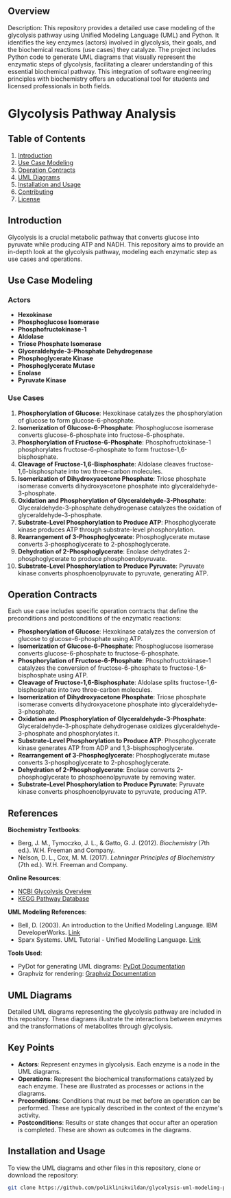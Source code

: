 
## Overview

Description:
This repository provides a detailed use case modeling of the glycolysis pathway using Unified Modeling Language (UML) and Python. It identifies the key enzymes (actors) involved in glycolysis, their goals, and the biochemical reactions (use cases) they catalyze. The project includes Python code to generate UML diagrams that visually represent the enzymatic steps of glycolysis, facilitating a clearer understanding of this essential biochemical pathway. This integration of software engineering principles with biochemistry offers an educational tool for students and licensed professionals in both fields.
# Glycolysis Pathway Analysis

## Table of Contents

1. [Introduction](#introduction)
2. [Use Case Modeling](#use-case-modeling)
3. [Operation Contracts](#operation-contracts)
4. [UML Diagrams](#uml-diagrams)
5. [Installation and Usage](#installation-and-usage)
6. [Contributing](#contributing)
7. [License](#license)

## Introduction

Glycolysis is a crucial metabolic pathway that converts glucose into pyruvate while producing ATP and NADH. This repository aims to provide an in-depth look at the glycolysis pathway, modeling each enzymatic step as use cases and operations.

## Use Case Modeling

### Actors

- **Hexokinase**
- **Phosphoglucose Isomerase**
- **Phosphofructokinase-1**
- **Aldolase**
- **Triose Phosphate Isomerase**
- **Glyceraldehyde-3-Phosphate Dehydrogenase**
- **Phosphoglycerate Kinase**
- **Phosphoglycerate Mutase**
- **Enolase**
- **Pyruvate Kinase**

### Use Cases

1. **Phosphorylation of Glucose**: Hexokinase catalyzes the phosphorylation of glucose to form glucose-6-phosphate.
2. **Isomerization of Glucose-6-Phosphate**: Phosphoglucose isomerase converts glucose-6-phosphate into fructose-6-phosphate.
3. **Phosphorylation of Fructose-6-Phosphate**: Phosphofructokinase-1 phosphorylates fructose-6-phosphate to form fructose-1,6-bisphosphate.
4. **Cleavage of Fructose-1,6-Bisphosphate**: Aldolase cleaves fructose-1,6-bisphosphate into two three-carbon molecules.
5. **Isomerization of Dihydroxyacetone Phosphate**: Triose phosphate isomerase converts dihydroxyacetone phosphate into glyceraldehyde-3-phosphate.
6. **Oxidation and Phosphorylation of Glyceraldehyde-3-Phosphate**: Glyceraldehyde-3-phosphate dehydrogenase catalyzes the oxidation of glyceraldehyde-3-phosphate.
7. **Substrate-Level Phosphorylation to Produce ATP**: Phosphoglycerate kinase produces ATP through substrate-level phosphorylation.
8. **Rearrangement of 3-Phosphoglycerate**: Phosphoglycerate mutase converts 3-phosphoglycerate to 2-phosphoglycerate.
9. **Dehydration of 2-Phosphoglycerate**: Enolase dehydrates 2-phosphoglycerate to produce phosphoenolpyruvate.
10. **Substrate-Level Phosphorylation to Produce Pyruvate**: Pyruvate kinase converts phosphoenolpyruvate to pyruvate, generating ATP.

## Operation Contracts

Each use case includes specific operation contracts that define the preconditions and postconditions of the enzymatic reactions:

- **Phosphorylation of Glucose**: Hexokinase catalyzes the conversion of glucose to glucose-6-phosphate using ATP.
- **Isomerization of Glucose-6-Phosphate**: Phosphoglucose isomerase converts glucose-6-phosphate to fructose-6-phosphate.
- **Phosphorylation of Fructose-6-Phosphate**: Phosphofructokinase-1 catalyzes the conversion of fructose-6-phosphate to fructose-1,6-bisphosphate using ATP.
- **Cleavage of Fructose-1,6-Bisphosphate**: Aldolase splits fructose-1,6-bisphosphate into two three-carbon molecules.
- **Isomerization of Dihydroxyacetone Phosphate**: Triose phosphate isomerase converts dihydroxyacetone phosphate into glyceraldehyde-3-phosphate.
- **Oxidation and Phosphorylation of Glyceraldehyde-3-Phosphate**: Glyceraldehyde-3-phosphate dehydrogenase oxidizes glyceraldehyde-3-phosphate and phosphorylates it.
- **Substrate-Level Phosphorylation to Produce ATP**: Phosphoglycerate kinase generates ATP from ADP and 1,3-bisphosphoglycerate.
- **Rearrangement of 3-Phosphoglycerate**: Phosphoglycerate mutase converts 3-phosphoglycerate to 2-phosphoglycerate.
- **Dehydration of 2-Phosphoglycerate**: Enolase converts 2-phosphoglycerate to phosphoenolpyruvate by removing water.
- **Substrate-Level Phosphorylation to Produce Pyruvate**: Pyruvate kinase converts phosphoenolpyruvate to pyruvate, producing ATP.

## References

**Biochemistry Textbooks**:
   - Berg, J. M., Tymoczko, J. L., & Gatto, G. J. (2012). *Biochemistry* (7th ed.). W.H. Freeman and Company.
   - Nelson, D. L., Cox, M. M. (2017). *Lehninger Principles of Biochemistry* (7th ed.). W.H. Freeman and Company.

**Online Resources**:
   - [NCBI Glycolysis Overview](https://www.ncbi.nlm.nih.gov/books/NBK2264/)
   - [KEGG Pathway Database](https://www.genome.jp/kegg/pathway.html)

**UML Modeling References**:
   - Bell, D. (2003). An introduction to the Unified Modeling Language. IBM DeveloperWorks. [Link](https://www.ibm.com/developerworks/rational/library/content/RationalEdge/jul2003/edge2/)
   - Sparx Systems. UML Tutorial - Unified Modelling Language. [Link](https://www.sparxsystems.com/resources/uml2/index.html)

**Tools Used**:
   - PyDot for generating UML diagrams: [PyDot Documentation](https://github.com/pydot/pydot)
   - Graphviz for rendering: [Graphviz Documentation](https://graphviz.gitlab.io/documentation/)

## UML Diagrams

Detailed UML diagrams representing the glycolysis pathway are included in this repository. These diagrams illustrate the interactions between enzymes and the transformations of metabolites through glycolysis.

## Key Points

- **Actors**: Represent enzymes in glycolysis. Each enzyme is a node in the UML diagrams.
- **Operations**: Represent the biochemical transformations catalyzed by each enzyme. These are illustrated as processes or actions in the diagrams.
- **Preconditions**: Conditions that must be met before an operation can be performed. These are typically described in the context of the enzyme's activity.
- **Postconditions**: Results or state changes that occur after an operation is completed. These are shown as outcomes in the diagrams.

## Installation and Usage

To view the UML diagrams and other files in this repository, clone or download the repository:

```bash
git clone https://github.com/poliklinikvildan/glycolysis-uml-modeling-python.git

